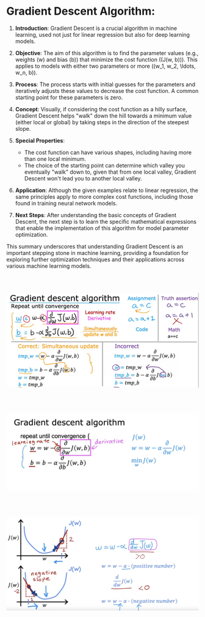 # Gradient Descent Algorithm:

1. **Introduction**: Gradient Descent is a crucial algorithm in machine learning, used not just for linear regression but also for deep learning models.

2. **Objective**: The aim of this algorithm is to find the parameter values (e.g., weights \(w\) and bias \(b\)) that minimize the cost function (\(J(w, b)\)). This applies to models with either two parameters or more (\(w_1, w_2, \ldots, w_n, b\)).

3. **Process**: The process starts with initial guesses for the parameters and iteratively adjusts these values to decrease the cost function. A common starting point for these parameters is zero.

4. **Concept**: Visually, if considering the cost function as a hilly surface, Gradient Descent helps "walk" down the hill towards a minimum value (either local or global) by taking steps in the direction of the steepest slope.

5. **Special Properties**:
   - The cost function can have various shapes, including having more than one local minimum.
   - The choice of the starting point can determine which valley you eventually "walk" down to, given that from one local valley, Gradient Descent won't lead you to another local valley.

6. **Application**: Although the given examples relate to linear regression, the same principles apply to more complex cost functions, including those found in training neural network models.

7. **Next Steps**: After understanding the basic concepts of Gradient Descent, the next step is to learn the specific mathematical expressions that enable the implementation of this algorithm for model parameter optimization.

This summary underscores that understanding Gradient Descent is an important stepping stone in machine learning, providing a foundation for exploring further optimization techniques and their applications across various machine learning models.

<br>
<br>

<div align="center">

![nnnn](https://github.com/dystaSatria/Machine-Learning/blob/main/Supervised%20Machine%20Learning%20Regression%20and%20Classification/Train%20the%20Model%20witg%20Gradient%20Descent/Screenshot%20(973).png)

</div>


<br>
<br>

<div align="center">

![nnnn](https://github.com/dystaSatria/Machine-Learning/blob/main/Supervised%20Machine%20Learning%20Regression%20and%20Classification/Train%20the%20Model%20witg%20Gradient%20Descent/Screenshot%202024-02-10%20at%2012.31.40.png)

</div>

<br>
<br>

<div align="center">

![nnnn](https://github.com/dystaSatria/Machine-Learning/blob/main/Supervised%20Machine%20Learning%20Regression%20and%20Classification/Train%20the%20Model%20witg%20Gradient%20Descent/Screenshot%202024-02-10%20at%2012.46.33.png)

</div>

